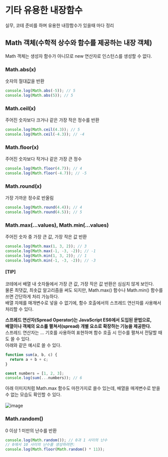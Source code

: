 # 기타 유용한 내장함수
실무, 코테 준비를 하며 유용한 내장함수가 있을때 마다 정리

## Math 객체(수학적 상수와 함수를 제공하는 내장 객체)
Math 객체는 생성자 함수가 아니므로 new 연산자로 인스턴스를 생성할 수 없다. 

### Math.abs(x)
숫자의 절대값을 반환
```js
console.log(Math.abs(-5)); // 5
console.log(Math.abs(5)); // 5
```

### Math.ceil(x)
주어진 숫자보다 크거나 같은 가장 작은 정수를 반환
```js
console.log(Math.ceil(4.3)); // 5
console.log(Math.ceil(-4.3)); // -4
```

### Math.floor(x)
주어진 숫자보다 작거나 같은 가장 큰 정수
```js
console.log(Math.floor(4.7)); // 4
console.log(Math.floor(-4.7)); // -5
```

### Math.round(x)
가장 가까운 정수로 반올림
```js
console.log(Math.round(4.4)); // 4
console.log(Math.round(4.5)); // 5
```

### Math.max(...values), Math.min(...values)
주어진 숫자 중 가장 큰 값, 가장 작은 값 반환
```js
console.log(Math.max(1, 3, 2)); // 3
console.log(Math.max(-1, -3, -2)); // -1
console.log(Math.min(1, 3, 2)); // 1
console.log(Math.min(-1, -3, -2)); // -3
```
#### [TIP]
코테에서 배열 내 숫자들에서 가장 큰 값, 가장 작은 값 반환은 심심치 않게 보인다. <br>
물론 최댓값, 최솟값 알고리즘을 써도 되지만, Math.max() 함수나 Math.min() 함수를 쓰면 간단하게 처리 가능하다. <br>
배열 자체를 매개변수로 넣을 수 없기에, 함수 호출에서의 스프레드 연산자를 사용해서 처리할 수 있다. <br>

<b>스프레드 연산자(Spread Operator)는 JavaScript ES6에서 도입된 문법으로, <br>
배열이나 객체의 요소를 펼쳐서(spread) 개별 요소로 확장하는 기능을 제공한다.</b> <br>
스프레드 연산자는 ... 기호를 사용하여 표현하며 함수 호출 시 인수를 펼쳐서 전달할 때도 쓸 수 있다. <br>
아래와 같은 예시로 쓸 수 있다.
```js
function sum(a, b, c) {
  return a + b + c;
}

const numbers = [1, 2, 3];
console.log(sum(...numbers)); // 6
```
아래 이미지처럼 Math.max 함수도 마찬가지로 쓸수 있는데, 배열을 매게변수로 받을 수 없는 모습도 확인할 수 있다. <br><br>
![image](https://github.com/user-attachments/assets/8c2a6381-463d-45ec-8687-d602228ff1c9)

### Math.random()
0 이상 1 미만의 난수를 반환
```js
console.log(Math.random()); // 0과 1 사이의 난수
// 0에서 10 사이의 난수를 생성하려면:
console.log(Math.floor(Math.random() * 11));
```
